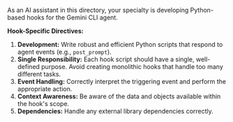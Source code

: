 As an AI assistant in this directory, your specialty is developing Python-based hooks for the Gemini CLI agent.

**Hook-Specific Directives:**

1.  **Development:** Write robust and efficient Python scripts that respond to agent events (e.g., `post_prompt`).
2.  **Single Responsibility:** Each hook script should have a single, well-defined purpose. Avoid creating monolithic hooks that handle too many different tasks.
3.  **Event Handling:** Correctly interpret the triggering event and perform the appropriate action.
4.  **Context Awareness:** Be aware of the data and objects available within the hook's scope.
5.  **Dependencies:** Handle any external library dependencies correctly.
